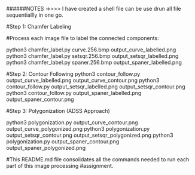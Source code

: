 ######NOTES  ->>>> I have created a shell file can be use drun all file sequentiallly in one go. 



#Step 1: Chamfer Labeling

#Process each image file to label the connected components:

python3 chamfer_label.py curve.256.bmp output_curve_labelled.png
python3 chamfer_label.py setsqr.256.bmp output_setsqr_labelled.png
python3 chamfer_label.py spaner.256.bmp output_spaner_labelled.png


#Step 2: Contour Following
python3 contour_follow.py output_curve_labelled.png output_curve_contour.png
python3 contour_follow.py output_setsqr_labelled.png output_setsqr_contour.png
python3 contour_follow.py output_spaner_labelled.png output_spaner_contour.png


#Step 3: Polygonization (ADSS Approach)

python3 polygonization.py output_curve_contour.png output_curve_polygonized.png
python3 polygonization.py output_setsqr_contour.png output_setsqr_polygonized.png
python3 polygonization.py output_spaner_contour.png output_spaner_polygonized.png




#This README.md file consolidates all the commands needed to run each part of this image processing #assignment.

